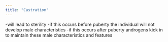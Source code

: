 ```yaml
---
title: "Castration"
---
```

-will lead to sterility
-if this occurs before puberty the individual will not develop male characteristics
-if this occurs after puberty androgens kick in to maintain these male characteristics and features

